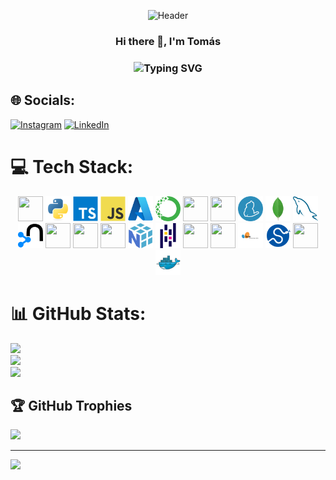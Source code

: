 <p align="center">
  <img src="https://cdn.rentechdigital.com/common_files/blogs/machine-learning-swipecart-blog-img-01-31-08-2022.gif" alt="Header">
</p>
<h3 align="center">Hi there 👋, I'm Tomás</h3>
<h3 align="center">
  <img src="https://readme-typing-svg.herokuapp.com?font=Fira+Code&pause=1000&width=435&lines=Economist+turned+Data+Scientist+%26+AI+Developer" alt="Typing SVG" />
</h3>

## 🌐 Socials:
[![Instagram](https://img.shields.io/badge/Instagram-%23E4405F.svg?logo=Instagram&logoColor=white)](https://instagram.com/tomascorteral) [![LinkedIn](https://img.shields.io/badge/LinkedIn-%230077B5.svg?logo=linkedin&logoColor=white)](https://linkedin.com/in/tomascortereal) 

# 💻 Tech Stack:
<p align="center">
  <img src="https://www.r-project.org/logo/Rlogo.svg" width="40" height="40"/>
  <img src="https://raw.githubusercontent.com/devicons/devicon/master/icons/python/python-original.svg" width="40" height="40"/>
  <img src="https://raw.githubusercontent.com/devicons/devicon/master/icons/typescript/typescript-original.svg" width="40" height="40"/>
  <img src="https://raw.githubusercontent.com/devicons/devicon/master/icons/javascript/javascript-original.svg" width="40" height="40"/>
  <img src="https://raw.githubusercontent.com/devicons/devicon/master/icons/azure/azure-original.svg" width="40" height="40"/>
  <img src="https://raw.githubusercontent.com/devicons/devicon/master/icons/anaconda/anaconda-original.svg" width="40" height="40"/>
  <img src="https://avatars.githubusercontent.com/u/24939410?s=200&v=4" width="40" height="40"/>
  <img src="https://www.vectorlogo.zone/logos/snowflake/snowflake-icon.svg" width="40" height="40"/>
  <img src="https://raw.githubusercontent.com/devicons/devicon/master/icons/yarn/yarn-original.svg" width="40" height="40"/>
  <img src="https://raw.githubusercontent.com/devicons/devicon/master/icons/mongodb/mongodb-original.svg" width="40" height="40"/>
  <img src="https://raw.githubusercontent.com/devicons/devicon/master/icons/mysql/mysql-original.svg" width="40" height="40"/>
  <img src="https://raw.githubusercontent.com/devicons/devicon/master/icons/neo4j/neo4j-original.svg" width="40" height="40"/>
  <img src="https://upload.wikimedia.org/wikipedia/commons/a/ae/Keras_logo.svg" width="40" height="40"/>
  <img src="https://upload.wikimedia.org/wikipedia/commons/8/84/Matplotlib_icon.svg" width="40" height="40"/>
  <img src="https://raw.githubusercontent.com/mlflow/mlflow/master/assets/icon.svg" width="40" height="40"/>
  <img src="https://raw.githubusercontent.com/devicons/devicon/master/icons/numpy/numpy-original.svg" width="40" height="40"/>
  <img src="https://raw.githubusercontent.com/devicons/devicon/master/icons/pandas/pandas-original.svg" width="40" height="40"/>
  <img src="https://www.vectorlogo.zone/logos/plotly/plotly-icon.svg" width="40" height="40"/>
  <img src="https://www.vectorlogo.zone/logos/pytorch/pytorch-icon.svg" width="40" height="40"/>
  <img src="https://raw.githubusercontent.com/scikit-learn/scikit-learn/main/doc/logos/scikit-learn-logo.svg" width="40" height="40"/>
  <img src="https://raw.githubusercontent.com/scipy/scipy/main/doc/source/_static/logo.svg" width="40" height="40"/>
  <img src="https://www.vectorlogo.zone/logos/tensorflow/tensorflow-icon.svg" width="40" height="40"/>
  <img src="https://raw.githubusercontent.com/devicons/devicon/master/icons/docker/docker-original.svg" width="40" height="40"/>
</p>

# 📊 GitHub Stats:
![](https://github-readme-stats.vercel.app/api?username=tomascortereal&theme=dark&hide_border=false&include_all_commits=true&count_private=true)<br/>
![](https://github-readme-streak-stats.herokuapp.com/?user=tomascortereal&theme=dark&hide_border=false)<br/>
![](https://github-readme-stats.vercel.app/api/top-langs/?username=tomascortereal&theme=dark&hide_border=false&include_all_commits=true&count_private=true&layout=compact)

## 🏆 GitHub Trophies
![](https://github-profile-trophy.vercel.app/?username=tomascortereal&theme=radical&no-frame=false&no-bg=true&margin-w=4)

---
[![](https://visitcount.itsvg.in/api?id=tomascortereal&icon=0&color=4)](https://visitcount.itsvg.in)

<!-- Proudly created with GPRM ( https://gprm.itsvg.in ) -->
